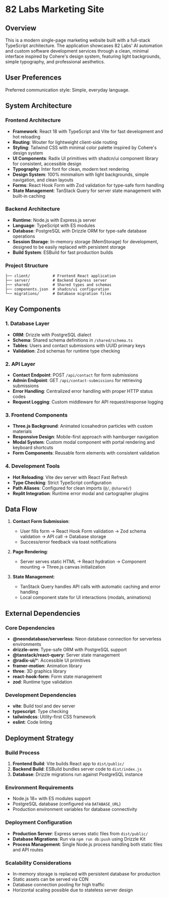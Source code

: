 # 82 Labs Marketing Site

## Overview

This is a modern single-page marketing website built with a full-stack TypeScript architecture. The application showcases 82 Labs' AI automation and custom software development services through a clean, minimal interface inspired by Cohere's design system, featuring light backgrounds, simple typography, and professional aesthetics.

## User Preferences

Preferred communication style: Simple, everyday language.

## System Architecture

### Frontend Architecture
- **Framework**: React 18 with TypeScript and Vite for fast development and hot reloading
- **Routing**: Wouter for lightweight client-side routing
- **Styling**: Tailwind CSS with minimal color palette inspired by Cohere's design system
- **UI Components**: Radix UI primitives with shadcn/ui component library for consistent, accessible design
- **Typography**: Inter font for clean, modern text rendering
- **Design System**: 100% minimalism with light backgrounds, simple navigation, and clean layouts
- **Forms**: React Hook Form with Zod validation for type-safe form handling
- **State Management**: TanStack Query for server state management with built-in caching

### Backend Architecture
- **Runtime**: Node.js with Express.js server
- **Language**: TypeScript with ES modules
- **Database**: PostgreSQL with Drizzle ORM for type-safe database operations
- **Session Storage**: In-memory storage (MemStorage) for development, designed to be easily replaced with persistent storage
- **Build System**: ESBuild for fast production builds

### Project Structure
```
├── client/          # Frontend React application
├── server/          # Backend Express server
├── shared/          # Shared types and schemas
├── components.json  # shadcn/ui configuration
└── migrations/      # Database migration files
```

## Key Components

### 1. Database Layer
- **ORM**: Drizzle with PostgreSQL dialect
- **Schema**: Shared schema definitions in `/shared/schema.ts`
- **Tables**: Users and contact submissions with UUID primary keys
- **Validation**: Zod schemas for runtime type checking

### 2. API Layer
- **Contact Endpoint**: POST `/api/contact` for form submissions
- **Admin Endpoint**: GET `/api/contact-submissions` for retrieving submissions
- **Error Handling**: Centralized error handling with proper HTTP status codes
- **Request Logging**: Custom middleware for API request/response logging

### 3. Frontend Components
- **Three.js Background**: Animated icosahedron particles with custom materials
- **Responsive Design**: Mobile-first approach with hamburger navigation
- **Modal System**: Custom modal component with portal rendering and keyboard shortcuts
- **Form Components**: Reusable form elements with consistent validation

### 4. Development Tools
- **Hot Reloading**: Vite dev server with React Fast Refresh
- **Type Checking**: Strict TypeScript configuration
- **Path Aliases**: Configured for clean imports (`@/`, `@shared/`)
- **Replit Integration**: Runtime error modal and cartographer plugins

## Data Flow

1. **Contact Form Submission**:
   - User fills form → React Hook Form validation → Zod schema validation → API call → Database storage
   - Success/error feedback via toast notifications

2. **Page Rendering**:
   - Server serves static HTML → React hydration → Component mounting → Three.js canvas initialization

3. **State Management**:
   - TanStack Query handles API calls with automatic caching and error handling
   - Local component state for UI interactions (modals, animations)

## External Dependencies

### Core Dependencies
- **@neondatabase/serverless**: Neon database connection for serverless environments
- **drizzle-orm**: Type-safe ORM with PostgreSQL support
- **@tanstack/react-query**: Server state management
- **@radix-ui/***: Accessible UI primitives
- **framer-motion**: Animation library
- **three**: 3D graphics library
- **react-hook-form**: Form state management
- **zod**: Runtime type validation

### Development Dependencies
- **vite**: Build tool and dev server
- **typescript**: Type checking
- **tailwindcss**: Utility-first CSS framework
- **eslint**: Code linting

## Deployment Strategy

### Build Process
1. **Frontend Build**: Vite builds React app to `dist/public/`
2. **Backend Build**: ESBuild bundles server code to `dist/index.js`
3. **Database**: Drizzle migrations run against PostgreSQL instance

### Environment Requirements
- Node.js 18+ with ES modules support
- PostgreSQL database (configured via `DATABASE_URL`)
- Production environment variables for database connectivity

### Deployment Configuration
- **Production Server**: Express serves static files from `dist/public/`
- **Database Migrations**: Run via `npm run db:push` using Drizzle Kit
- **Process Management**: Single Node.js process handling both static files and API routes

### Scalability Considerations
- In-memory storage is replaced with persistent database for production
- Static assets can be served via CDN
- Database connection pooling for high traffic
- Horizontal scaling possible due to stateless server design